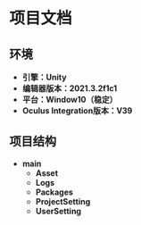# 项目文档  
## 环境  
* **引擎：Unity**  
* **编辑器版本：2021.3.2f1c1**
* **平台：Window10（稳定）**
* **Oculus Integration版本：V39**

## 项目结构  
* **main**
  * **Asset** 
  * **Logs**
  * **Packages**
  * **ProjectSetting**
  * **UserSetting**


